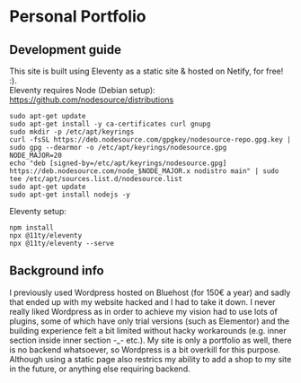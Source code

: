 # Personal Portfolio

## Development guide
This site is built using Eleventy as a static site & hosted on Netify, for free! :).  
Eleventy requires Node (Debian setup):  
https://github.com/nodesource/distributions  
```
sudo apt-get update
sudo apt-get install -y ca-certificates curl gnupg
sudo mkdir -p /etc/apt/keyrings
curl -fsSL https://deb.nodesource.com/gpgkey/nodesource-repo.gpg.key | sudo gpg --dearmor -o /etc/apt/keyrings/nodesource.gpg
NODE_MAJOR=20
echo "deb [signed-by=/etc/apt/keyrings/nodesource.gpg] https://deb.nodesource.com/node_$NODE_MAJOR.x nodistro main" | sudo tee /etc/apt/sources.list.d/nodesource.list
sudo apt-get update
sudo apt-get install nodejs -y
```

Eleventy setup:
```
npm install
npx @11ty/eleventy
npx @11ty/eleventy --serve
```

## Background info
I previously used Wordpress hosted on Bluehost (for 150€ a year) and sadly that ended up with my website hacked and I had to take it down. 
I never really liked Wordpress as in order to achieve my vision had to use lots of plugins, some of which have only trial versions (such as Elementor) and the building experience felt a bit limited without hacky workarounds (e.g. inner section inside inner section -_- etc.).
My site is only a portfolio as well, there is no backend whatsoever, so Wordpress is a bit overkill for this purpose. Although using a static page also restrics my ability to add a shop to my site in the future, or anything else requiring backend.
